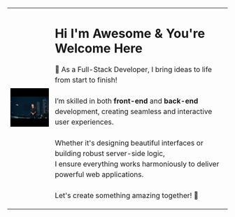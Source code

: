 <table>
  <tr>
    <td>
      <img src="https://github.com/AzileNyamende/AzileNyamende/blob/main/readme.gif" alt="Design & Development">
    </td>
    <td>
      <h1>Hi I'm Awesome & You're Welcome Here</h1>
      <p style="font-size: 16px; line-height: 1.5;">
        🌟 As a Full-Stack Developer, I bring ideas to life from start to finish! 
        <br><br>
        I’m skilled in both <strong>front-end</strong> and <strong>back-end</strong> development, creating seamless and interactive user experiences. 
        <br><br>
        Whether it's designing beautiful interfaces or building robust server-side logic, 
        <br>
        I ensure everything works harmoniously to deliver powerful web applications.
        <br><br>
        Let's create something amazing together! 🚀
      </p>
    </td>
  </tr>
</table>





